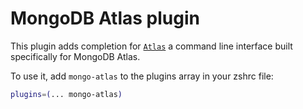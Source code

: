 # MongoDB Atlas plugin

This plugin adds completion for
[`Atlas`](HTTPS://www.mongodb.com/docs/atlas/cli/stable/) a command line interface
built specifically for MongoDB Atlas.

To use it, add `mongo-atlas` to the plugins array in your zshrc file:

```zsh
plugins=(... mongo-atlas)
```

